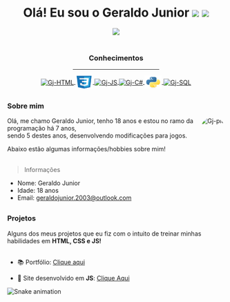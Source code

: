 <h1 align="center">
Olá! Eu sou o Geraldo Junior <img src="https://media.giphy.com/media/hvRJCLFzcasrR4ia7z/giphy.gif" width="28"> <img src="https://media.giphy.com/media/hvRJCLFzcasrR4ia7z/giphy.gif" width="28">
</h1>

<!-- MAIN SECTION - COMMITS AND OTHERS !-->

<div align="center">
  <img width="400" src="https://media2.giphy.com/media/Qo2dupDib32rkTY4hX/giphy.gif?cid=790b76116bfbcc7bbf86f566e5fbc74316bb2672b3c81491&rid=giphy.gif&ct=s">
</div>
  
<!-- MAIN PROGRAMMING SKILLS - TECH AND OTHERS !-->        
  
<div align="center" style="display: inline_block;"><br>
  <h3>Conhecimentos</h3>
  <hr width="200">
  <a href="https://geraldojunior03.github.io/portfolio/#knowledges">
  <img align="center" alt="Gj-HTML" height="30" width="40" src="https://cdn.jsdelivr.net/gh/devicons/devicon/icons/html5/html5-original.svg">
  <img align="center" alt="Gj-CSS" height="30" width="40" src="https://raw.githubusercontent.com/devicons/devicon/master/icons/css3/css3-original.svg">
  <img align="center" alt="Gj-JS" color="white" height="30" width="40" src="https://cdn.jsdelivr.net/gh/devicons/devicon/icons/javascript/javascript-original.svg" />
  <img align="center" alt="Gj-C#" height="30" width="40" src="https://cdn.jsdelivr.net/gh/devicons/devicon/icons/csharp/csharp-original.svg">
  <img align="center" alt="Gj-PYTHON" height="30" width="40" src="https://raw.githubusercontent.com/devicons/devicon/master/icons/python/python-original.svg"> 
  <img align="center" alt="Gj-SQL" color="white" height="50" width="40" src="https://cdn.jsdelivr.net/gh/devicons/devicon/icons/microsoftsqlserver/microsoftsqlserver-plain-wordmark.svg" />
  </a>
</div>
  
  ##
<!-- MY PROFILE PICTURE AS A CARTOON !--> 
### Sobre mim  
  <a href="https://linkedin.com/in/geraldo-junior03/"><img align="right" alt="Gj-pic" height="200" style="border-radius:50px;" src="https://cdn.discordapp.com/attachments/941077393697800203/977983459261825064/geraldo-junior.png?"><a>
  <p>Olá, me chamo Geraldo Junior, tenho 18 anos e estou no ramo da programação há 7 anos, <br> sendo 5 destes anos, desenvolvendo modificações para jogos.</p>
  Abaixo estão algumas informações/hobbies sobre mim!<br><br>
  
  > Informações
  * Nome: Geraldo Junior
  * Idade: 18 anos
  * Email: <a href="mailto:geraldojunior.2003@outlook.com">geraldojunior.2003@outlook.com</a>
  
##
  <!-- MY PROJECTS - LNIK IN GITHUB !-->
### Projetos
  
  Alguns dos meus projetos que eu fiz com o intuito de treinar minhas habilidades em <b>HTML, CSS e JS! </b><br><br>
  
  * 📚 Portfólio: <a href="https://geraldojunior03.github.io/portfolio/">Clique aqui</a><br>
  
  * 📕 Site desenvolvido em <b>JS</b>: <a href="https://geraldojunior03.github.io/projeto_sitejs/">Clique Aqui</a><br>

  ![Snake animation](https://github.com/geraldojunior03/geraldojunior03/blob/output/github-contribution-grid-snake.svg)
